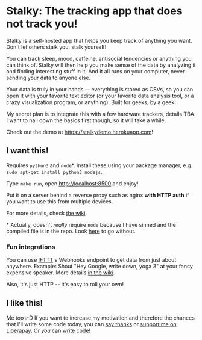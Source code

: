 Stalky: The tracking app that does not track you!
=================================================

Stalky is a self-hosted app that helps you keep track of anything you want. Don't let others stalk you, stalk yourself!

You can track sleep, mood, caffeine, antisocial tendencies or anything you can think of. Stalky will then help you make sense of the data by analyzing it and finding interesting stuff in it. And it all runs on your computer, never sending your data to anyone else.

Your data is truly in your hands -- everything is stored as CSVs, so you can open it with your favorite text editor (or your favorite data analysis tool, or a crazy visualization program, or anything). Built for geeks, by a geek!

My secret plan is to integrate this with a few hardware trackers, details TBA. I want to nail down the basics first though, so it will take a while.

Check out the demo at <https://stalkydemo.herokuapp.com>!

I want this!
------------

Requires `python3` and `node`\*. Install these using your package manager, e.g. `sudo apt-get install python3 nodejs`.


Type `make run`, open <http://localhost:8500> and enjoy!

Put it on a server behind a reverse proxy such as nginx **with HTTP auth** if you want to use this from multiple devices.

For more details, check [the wiki](https://github.com/AnotherKamila/stalky/wiki/Installation-and-Deployment).

\* Actually, doesn't _really_ require `node` because I have sinned and the compiled file is in the repo. Look [here](https://github.com/AnotherKamila/stalky/wiki/Installation-and-Deployment#i-dont-want-to-install-nodejs) to go without.

### Fun integrations

You can use [IFTTT](https://ifttt.com)'s Webhooks endpoint to get data from just about anywhere. Example: Shout "Hey Google, write down, yoga 3" at your fancy expensive speaker. More details [in the wiki](https://github.com/AnotherKamila/stalky/wiki/Integrations).

Also, it's just HTTP -- it's easy to roll your own!

I like this!
------------

Me too :-D If you want to increase my motivation and therefore the chances that I'll write some code today, you can [say thanks](https://saythanks.io/to/AnotherKamila) or [support me on Liberapay](https://liberapay.com/kamila/donate). Or _you_ can [write code](https://github.com/AnotherKamila/stalky/wiki/Development-Quick-Start)!
